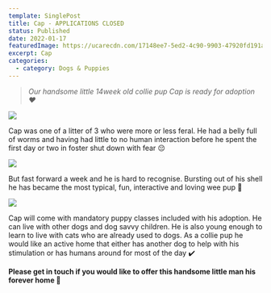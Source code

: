 ```yaml
---
template: SinglePost
title: Cap - APPLICATIONS CLOSED
status: Published
date: 2022-01-17
featuredImage: https://ucarecdn.com/17148ee7-5ed2-4c90-9903-47920fd191ae/-/crop/720x431/0,89/-/preview/
excerpt: Cap
categories:
  - category: Dogs & Puppies
---
```

> *Our handsome little 14week old collie pup Cap is ready for adoption ❤️*

![](https://ucarecdn.com/1406dd04-5785-40cb-b9d6-ee88dd457e9e/)

Cap was one of a litter of 3 who were more or less feral. He had a belly full of worms and having had little to no human interaction before he spent the first day or two in foster shut down with fear 😔

![](https://ucarecdn.com/f6355c28-d7d3-4058-9d3e-2753e5edeeb9/)


But fast forward a week and he is hard to recognise. Bursting out of his shell he has became the most typical, fun, interactive and loving wee pup 🐶

![](https://ucarecdn.com/f3b0621a-eea6-4561-a42d-dea97d339105/)


Cap will come with mandatory puppy classes included with his adoption. He can live with other dogs and dog savvy children. He is also young enough to learn to live with cats who are already used to dogs. As a collie pup he would like an active home that either has another dog to help with his stimulation or has humans around for most of the day ✔️


**Please get in touch if you would like to offer this handsome little man his forever home 🏡**